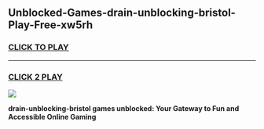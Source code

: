 
## Unblocked-Games-drain-unblocking-bristol-Play-Free-xw5rh
<h3>
<a href="https://premium76.site?title=drain-unblocking-bristol&ref=23A">CLICK TO PLAY</a></h3>
<hr>

<h3>
<a href="https://premium76.site?title=drain-unblocking-bristol&ref=23A">CLICK 2 PLAY</a>
  
</h3>

<a href="https://premium76.site?title=drain-unblocking-bristol&ref=23A"><img src="https://clearcache.store/games.png"></a>


**drain-unblocking-bristol games unblocked: Your Gateway to Fun and Accessible Online Gaming**
